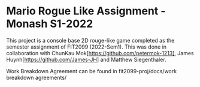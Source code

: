 # Mario Rogue Like Assignment - Monash S1-2022
This project is a console base 2D rouge-like game completed as the semester assignment of FIT2099 (2022-Sem1).
This was done in collaboration with ChunKau Mok[https://github.com/petermok-1213], James Huynh[https://github.com/James-JH] and Matthew Siegenthaler.

Work Breakdown Agreement can be found in fit2099-proj/docs/work breakdown agreements/
